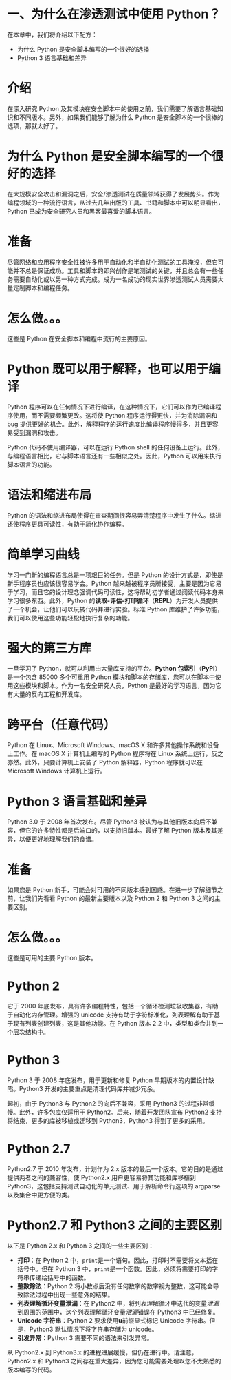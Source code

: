 # 一、为什么在渗透测试中使用 Python？

在本章中，我们将介绍以下配方：

*   为什么 Python 是安全脚本编写的一个很好的选择
*   Python 3 语言基础和差异

# 介绍

在深入研究 Python 及其模块在安全脚本中的使用之前，我们需要了解语言基础知识和不同版本。另外，如果我们能够了解为什么 Python 是安全脚本的一个很棒的选项，那就太好了。

# 为什么 Python 是安全脚本编写的一个很好的选择

在大规模安全攻击和漏洞之后，安全/渗透测试在质量领域获得了发展势头。作为编程领域的一种流行语言，从过去几年出版的工具、书籍和脚本中可以明显看出，Python 已成为安全研究人员和黑客最喜爱的脚本语言。

# 准备

尽管网络和应用程序安全性被许多用于自动化和半自动化测试的工具淹没，但它可能并不总是保证成功。工具和脚本的即兴创作是笔测试的关键，并且总会有一些任务需要自动化或以另一种方式完成。成为一名成功的现实世界渗透测试人员需要大量定制脚本和编程任务。

# 怎么做。。。

这些是 Python 在安全脚本和编程中流行的主要原因。

# Python 既可以用于解释，也可以用于编译

Python 程序可以在任何情况下进行编译，在这种情况下，它们可以作为已编译程序使用，而不需要频繁更改。这将使 Python 程序运行得更快，并为消除漏洞和 bug 提供更好的机会。此外，解释程序的运行速度比编译程序慢得多，并且更容易受到漏洞和攻击。

Python 代码不使用编译器，可以在运行 Python shell 的任何设备上运行。此外，与编程语言相比，它与脚本语言还有一些相似之处。因此，Python 可以用来执行脚本语言的功能。

# 语法和缩进布局

Python 的语法和缩进布局使得在审查期间很容易弄清楚程序中发生了什么。缩进还使程序更具可读性，有助于简化协作编程。

# 简单学习曲线

学习一门新的编程语言总是一项艰巨的任务。但是 Python 的设计方式是，即使是新手程序员也应该很容易学会。Python 越来越被程序员所接受，主要是因为它易于学习，而且它的设计理念强调代码可读性，这将帮助初学者通过阅读代码本身来学习很多东西。此外，Python 的**读取-评估-打印循环**（**REPL**）为开发人员提供了一个机会，让他们可以玩转代码并进行实验。标准 Python 库维护了许多功能，我们可以使用这些功能轻松地执行复杂的功能。

# 强大的第三方库

一旦学习了 Python，就可以利用由大量库支持的平台。**Python 包索引**（**PyPI**）是一个包含 85000 多个可重用 Python 模块和脚本的存储库，您可以在脚本中使用这些模块和脚本。作为一名安全研究人员，Python 是最好的学习语言，因为它有大量的反向工程和开发库。

# 跨平台（任意代码）

Python 在 Linux、Microsoft Windows、macOS X 和许多其他操作系统和设备上工作。在 macOS X 计算机上编写的 Python 程序将在 Linux 系统上运行，反之亦然。此外，只要计算机上安装了 Python 解释器，Python 程序就可以在 Microsoft Windows 计算机上运行。

# Python 3 语言基础和差异

Python 3.0 于 2008 年首次发布。尽管 Python3 被认为与其他旧版本向后不兼容，但它的许多特性都是后端口的，以支持旧版本。最好了解 Python 版本及其差异，以便更好地理解我们的食谱。

# 准备

如果您是 Python 新手，可能会对可用的不同版本感到困惑。在进一步了解细节之前，让我们先看看 Python 的最新主要版本以及 Python 2 和 Python 3 之间的主要区别。

# 怎么做。。。

这些是可用的主要 Python 版本。

# Python 2

它于 2000 年底发布，具有许多编程特性，包括一个循环检测垃圾收集器，有助于自动化内存管理。增强的 unicode 支持有助于字符标准化，列表理解有助于基于现有列表创建列表，这是其他功能。在 Python 版本 2.2 中，类型和类合并到一个层次结构中。

# Python 3

Python 3 于 2008 年底发布，用于更新和修复 Python 早期版本的内置设计缺陷。Python3 开发的主要重点是清理代码库并减少冗余。

起初，由于 Python3 与 Python2 的向后不兼容，采用 Python3 的过程非常缓慢。此外，许多包库仅适用于 Python2。后来，随着开发团队宣布 Python2 支持将结束，更多的库被移植或迁移到 Python3，Python3 得到了更多的采用。

# Python 2.7

Python2.7 于 2010 年发布，计划作为 2.x 版本的最后一个版本。它的目的是通过提供两者之间的兼容性，使 Python2.x 用户更容易将其功能和库移植到 Python3，这包括支持测试自动化的单元测试、用于解析命令行选项的 argparse 以及集合中更方便的类。

# Python2.7 和 Python3 之间的主要区别

以下是 Python 2.x 和 Python 3 之间的一些主要区别：

*   **打印**：在 Python 2 中，`print`是一个语句。因此，打印时不需要将文本括在括号中。但在 Python 3 中，`print`是一个函数。因此，必须将需要打印的字符串传递给括号中的函数。
*   **整数除法**：Python 2 将小数点后没有任何数字的数字视为整数，这可能会导致除法过程中出现一些意外的结果。
*   **列表理解循环变量泄漏**：在 Python2 中，将列表理解循环中迭代的变量*泄漏*到周围的范围中，这个列表理解循环变量*泄漏*错误在 Python3 中已经修复。
*   **Unicode 字符串**：Python 2 要求使用**u**前缀显式标记 Unicode 字符串。但是，Python3 默认情况下将字符串存储为 unicode。
*   **引发异常**：Python 3 需要不同的语法来引发异常。

从 Python2.x 到 Python3.x 的进程进展缓慢，但仍在进行中。请注意，Python2.x 和 Python3 之间存在重大差异，因为您可能需要处理以您不太熟悉的版本编写的代码。